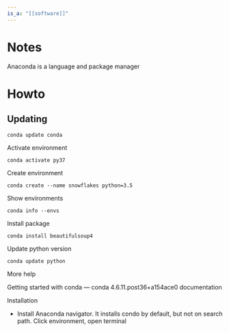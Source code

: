 ```yaml
---
is_a: "[[software]]"
---
```

# Notes
Anaconda is a language and package manager

# Howto

## Updating
```
conda update conda
```

Activate environment
```
conda activate py37
```

Create environment
```
conda create --name snowflakes python=3.5
```

Show environments
```
conda info --envs
```

Install package
```
conda install beautifulsoup4
```

Update python version
```
conda update python
```

More help

Getting started with conda — conda 4.6.11.post36+a154ace0 documentation

Installation
* Install Anaconda navigator. It installs condo by default, but not on search path. Click environment, open terminal
